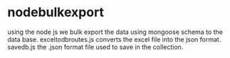 # nodebulkexport
using the node js we bulk export the data using mongoose schema to the data base.
exceltodbroutes.js converts the excel file into the json format. 
savedb.js the .json format file used to save in the collection. 
